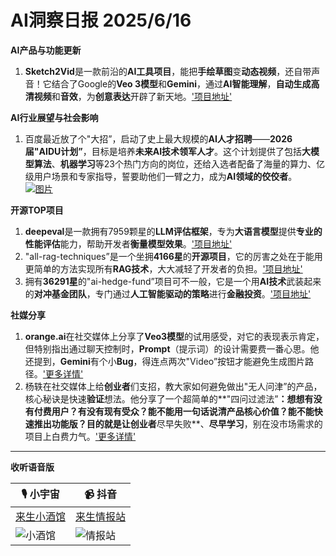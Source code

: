 # AI洞察日报 2025/6/16

**AI产品与功能更新**
1. **Sketch2Vid**是一款前沿的**AI工具项目**，能把**手绘草图**变**动态视频**，还自带声音！它结合了Google的**Veo 3模型**和**Gemini**，通过**AI智能理解**，**自动生成高清视频**和**音效**，为**创意表达**开辟了新天地。['项目地址'](https://github.com/NSTiwari/Sketch2Vid)

**AI行业展望与社会影响**
1. 百度最近放了个"大招”，启动了史上最大规模的**AI人才招聘**——**2026届"AIDU计划”**，目标是培养**未来AI技术领军人才**。这个计划提供了包括**大模型算法**、**机器学习**等23个热门方向的岗位，还给入选者配备了海量的算力、亿级用户场景和专家指导，誓要助他们一臂之力，成为**AI领域的佼佼者**。 <br/> [![图片](https://pic.chinaz.com/picmap/201901281035388749_0.jpg "img")](https://pic.chinaz.com/picmap/201901281035388749_0.jpg) <br/>

**开源TOP项目**
1. **deepeval**是一款拥有7959颗星的**LLM评估框架**，专为**大语言模型**提供**专业的性能评估**能力，帮助开发者**衡量模型效果**。['项目地址'](https://github.com/confident-ai/deepeval)
2. "all-rag-techniques”是一个坐拥**4166星**的**开源项目**，它的厉害之处在于能用更简单的方法实现所有**RAG技术**，大大减轻了开发者的负担。['项目地址'](https://github.com/FareedKhan-dev/all-rag-techniques)
3. 拥有**36291星**的"ai-hedge-fund”项目可不一般，它是一个用**AI技术**武装起来的**对冲基金团队**，专门通过**人工智能驱动的策略**进行**金融投资**。['项目地址'](https://github.com/virattt/ai-hedge-fund)

**社媒分享**
1. **orange.ai**在社交媒体上分享了**Veo3模型**的试用感受，对它的表现表示肯定，但特别指出通过聊天控制时，**Prompt**（提示词）的设计需要费一番心思。他还提到，**Gemini**有个小**Bug**，得连点两次"Video”按钮才能避免生成图片路径。['更多详情'](https://x.com/oran_ge/status/1934204708614545697)
2. 杨轶在社交媒体上给**创业者**们支招，教大家如何避免做出"无人问津”的产品，核心秘诀是快速**验证**想法。他分享了一个超简单的**"四问过滤法”**：想想有没有付费用户？有没有现有受众？能不能用一句话说清产品核心价值？能不能快速推出功能版？目的就是让创业者**尽早失败**、**尽早学习**，别在没市场需求的项目上白费力气。['更多详情'](https://m.okjike.com/originalPosts/684e90216c1af58f5d957ece)

---

**收听语音版**

| 🎙️ **小宇宙** | 📹 **抖音** |
| --- | --- |
| [来生小酒馆](https://www.xiaoyuzhoufm.com/podcast/683c62b7c1ca9cf575a5030e)  |   [来生情报站](https://www.douyin.com/user/MS4wLjABAAAAwpwqPQlu38sO38VyWgw9ZjDEnN4bMR5j8x111UxpseHR9DpB6-CveI5KRXOWuFwG)| 
| ![小酒馆](https://raw.githubusercontent.com/justlovemaki/CloudFlare-AI-Insight-Daily/refs/heads/main/docs/images/sm2.png "img") | ![情报站](https://raw.githubusercontent.com/justlovemaki/CloudFlare-AI-Insight-Daily/refs/heads/main/docs/images/sm1.png "img") |

    

